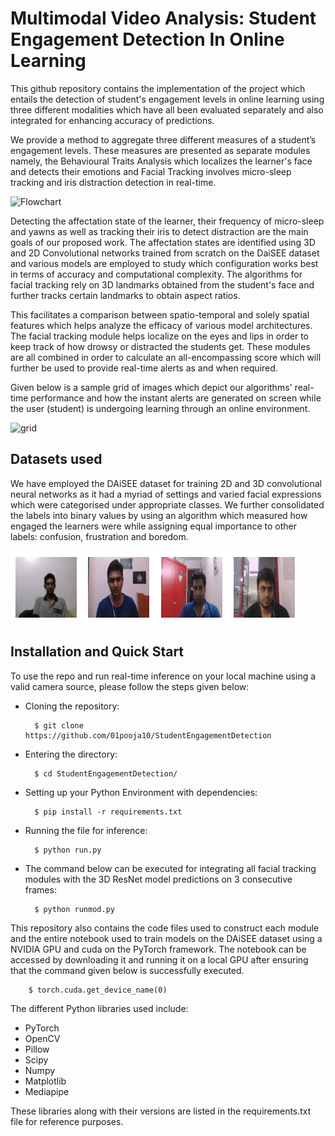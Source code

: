 # Multimodal Video Analysis: Student Engagement Detection In Online Learning

This github repository contains the implementation of the project which entails the detection of student's engagement levels in online learning using three different modalities which have all been evaluated separately and also integrated for enhancing accuracy of predictions.

We provide a method to aggregate three different measures of a student’s engagement levels. These measures are presented as separate modules namely, the Behavioural Traits Analysis which localizes the learner's face and detects their emotions and Facial Tracking involves micro-sleep tracking and iris distraction detection in real-time.

![Flowchart](https://github.com/01pooja10/mitacs/blob/main/dependecies/Affectation%20state%20detection.png)

Detecting the affectation state of the learner, their frequency of micro-sleep and yawns as well as tracking their iris to detect distraction are the main goals of our proposed work. The affectation states are identified using 3D and 2D Convolutional networks trained from scratch on the DaiSEE dataset and various models are employed to study which configuration works best in terms of accuracy and computational complexity. The algorithms for facial tracking rely on 3D landmarks obtained from the student's face and further tracks certain landmarks to obtain aspect ratios.

This facilitates a comparison between spatio-temporal and solely spatial features which helps analyze the efficacy of various model architectures. The facial tracking module helps localize on the eyes and lips in order to keep track of how drowsy or distracted the students get. These modules are all combined in order to calculate an all-encompassing score which will further be used to provide real-time alerts as and when required.

Given below is a sample grid of images which depict our algorithms' real-time performance and how the instant alerts are generated on screen while the user (student) is undergoing learning through an online environment.

![grid](https://github.com/01pooja10/mitacs/blob/main/dependecies/gridim.png)

## Datasets used
We have employed the DAiSEE dataset for training 2D and 3D convolutional neural networks as it had a myriad of settings and varied facial expressions which were categorised under appropriate classes. We further consolidated the labels into binary values by using an algorithm which measured how engaged the learners were while assigning equal importance to other labels: confusion, frustration and boredom.

![daiseegrid](https://github.com/01pooja10/StudentEngagementDetection/blob/main/dependecies/grid2.png)

## Installation and Quick Start
To use the repo and run real-time inference on your local machine using a valid camera source, please follow the steps given below:

- Cloning the repository: 

        $ git clone https://github.com/01pooja10/StudentEngagementDetection
        
- Entering the directory: 

        $ cd StudentEngagementDetection/
        
- Setting up your Python Environment with dependencies:

        $ pip install -r requirements.txt

- Running the file for inference:

        $ python run.py
        
- The command below can be executed for integrating all facial tracking modules with the 3D ResNet model predictions on 3 consecutive frames:

        $ python runmod.py

This repository also contains the code files used to construct each module and the entire notebook used to train models on the DAiSEE dataset using a NVIDIA GPU and cuda on the PyTorch framework. The notebook can be accessed by downloading it and running it on a local GPU after ensuring that the command given below is successfully executed.

        $ torch.cuda.get_device_name(0)
        
The different Python libraries used include:
* PyTorch
* OpenCV
* Pillow
* Scipy
* Numpy
* Matplotlib
* Mediapipe

These libraries along with their versions are listed in the requirements.txt file for reference purposes.
